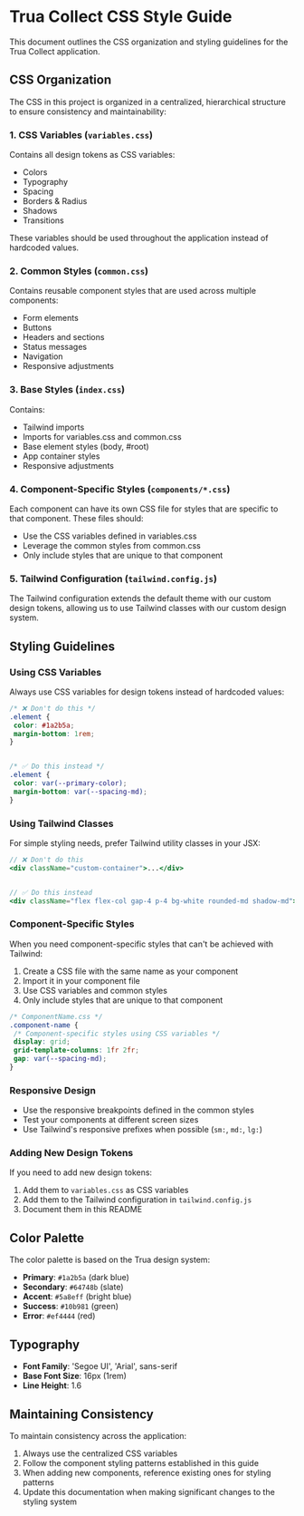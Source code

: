 # Trua Collect CSS Style Guide


This document outlines the CSS organization and styling guidelines for the Trua Collect application.


## CSS Organization


The CSS in this project is organized in a centralized, hierarchical structure to ensure consistency and maintainability:


### 1. CSS Variables (`variables.css`)


Contains all design tokens as CSS variables:
- Colors
- Typography
- Spacing
- Borders & Radius
- Shadows
- Transitions


These variables should be used throughout the application instead of hardcoded values.


### 2. Common Styles (`common.css`)


Contains reusable component styles that are used across multiple components:
- Form elements
- Buttons
- Headers and sections
- Status messages
- Navigation
- Responsive adjustments


### 3. Base Styles (`index.css`)


Contains:
- Tailwind imports
- Imports for variables.css and common.css
- Base element styles (body, #root)
- App container styles
- Responsive adjustments


### 4. Component-Specific Styles (`components/*.css`)


Each component can have its own CSS file for styles that are specific to that component. These files should:
- Use the CSS variables defined in variables.css
- Leverage the common styles from common.css
- Only include styles that are unique to that component


### 5. Tailwind Configuration (`tailwind.config.js`)


The Tailwind configuration extends the default theme with our custom design tokens, allowing us to use Tailwind classes with our custom design system.


## Styling Guidelines


### Using CSS Variables


Always use CSS variables for design tokens instead of hardcoded values:


```css
/* ❌ Don't do this */
.element {
 color: #1a2b5a;
 margin-bottom: 1rem;
}


/* ✅ Do this instead */
.element {
 color: var(--primary-color);
 margin-bottom: var(--spacing-md);
}
```


### Using Tailwind Classes


For simple styling needs, prefer Tailwind utility classes in your JSX:


```jsx
// ❌ Don't do this
<div className="custom-container">...</div>


// ✅ Do this instead
<div className="flex flex-col gap-4 p-4 bg-white rounded-md shadow-md">...</div>
```


### Component-Specific Styles


When you need component-specific styles that can't be achieved with Tailwind:


1. Create a CSS file with the same name as your component
2. Import it in your component file
3. Use CSS variables and common styles
4. Only include styles that are unique to that component


```css
/* ComponentName.css */
.component-name {
 /* Component-specific styles using CSS variables */
 display: grid;
 grid-template-columns: 1fr 2fr;
 gap: var(--spacing-md);
}
```


### Responsive Design


- Use the responsive breakpoints defined in the common styles
- Test your components at different screen sizes
- Use Tailwind's responsive prefixes when possible (`sm:`, `md:`, `lg:`)


### Adding New Design Tokens


If you need to add new design tokens:


1. Add them to `variables.css` as CSS variables
2. Add them to the Tailwind configuration in `tailwind.config.js`
3. Document them in this README


## Color Palette


The color palette is based on the Trua design system:


- **Primary**: `#1a2b5a` (dark blue)
- **Secondary**: `#64748b` (slate)
- **Accent**: `#5a8eff` (bright blue)
- **Success**: `#10b981` (green)
- **Error**: `#ef4444` (red)


## Typography


- **Font Family**: 'Segoe UI', 'Arial', sans-serif
- **Base Font Size**: 16px (1rem)
- **Line Height**: 1.6


## Maintaining Consistency


To maintain consistency across the application:


1. Always use the centralized CSS variables
2. Follow the component styling patterns established in this guide
3. When adding new components, reference existing ones for styling patterns
4. Update this documentation when making significant changes to the styling system

